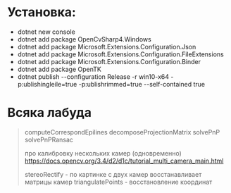# Установка:

* dotnet new console
* dotnet add package OpenCvSharp4.Windows
* dotnet add package Microsoft.Extensions.Configuration.Json
* dotnet add package Microsoft.Extensions.Configuration.FileExtensions
* dotnet add package Microsoft.Extensions.Configuration.Binder
* dotnet add package OpenTK
* dotnet publish --configuration Release -r win10-x64 -p:ublishingleile=true -p:ublishrimmed=true --self-contained true

# Всяка лабуда

> computeCorrespondEpilines
> decomposeProjectionMatrix
> solvePnP
> solvePnPRansac
>
> про калибровку нескольких камер (одновременно)
> https://docs.opencv.org/3.4/d2/d1c/tutorial_multi_camera_main.html
>
> stereoRectify - по картинке с двух камер восстанавливает матрицы камер
> triangulatePoints - восстановление координат